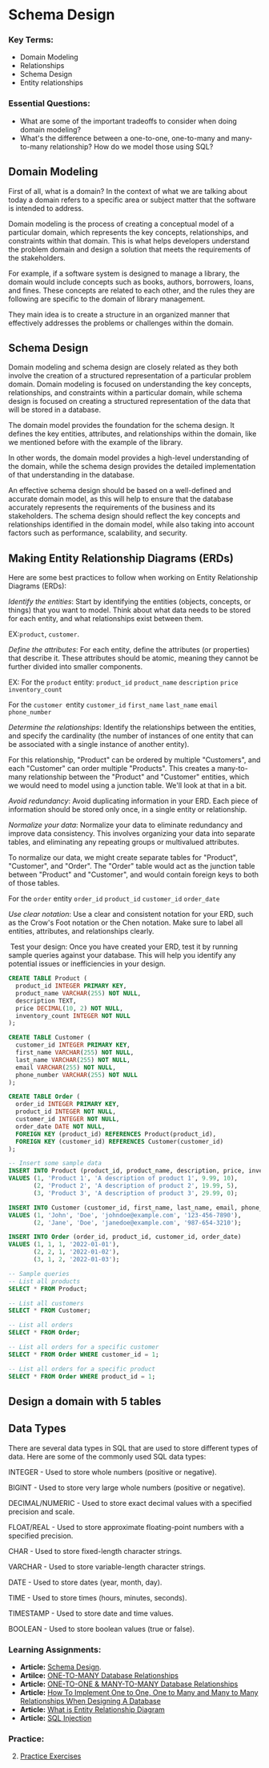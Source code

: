 # Schema Design 

### Key Terms:
+ Domain Modeling
+ Relationships
+ Schema Design
+ Entity relationships


### Essential Questions:
+ What are some of the important tradeoffs to consider when doing domain modeling?
+ What's the difference between a one-to-one, one-to-many and many-to-many relationship? How do we model those using SQL?

## Domain Modeling

First of all, what is a domain? In the context of what we are talking about today a domain refers to a specific area or subject matter that the software is intended to address. 

Domain modeling is the process of creating a conceptual model of a particular domain, which represents the key concepts, relationships, and constraints within that domain. This is what helps developers understand the problem domain and design a solution that meets the requirements of the stakeholders.

For example, if a software system is designed to manage a library, the domain would include concepts such as books, authors, borrowers, loans, and fines. These concepts are related to each other, and the rules they are following are specific to the domain of library management.

They main idea is to create a structure in an organized manner that effectively addresses the problems or challenges within the domain.

## Schema Design

Domain modeling and schema design are closely related as they both involve the creation of a structured representation of a particular problem domain. Domain modeling is focused on understanding the key concepts, relationships, and constraints within a particular domain, while schema design is focused on creating a structured representation of the data that will be stored in a database.

The domain model provides the foundation for the schema design. It defines the key entities, attributes, and relationships within the domain, like we mentioned before with the example of the library.

In other words, the domain model provides a high-level understanding of the domain, while the schema design provides the detailed implementation of that understanding in the database.

An effective schema design should be based on a well-defined and accurate domain model, as this will help to ensure that the database accurately represents the requirements of the business and its stakeholders. The schema design should reflect the key concepts and relationships identified in the domain model, while also taking into account factors such as performance, scalability, and security.

## Making Entity Relationship Diagrams (ERDs)

Here are some best practices to follow when working on Entity Relationship Diagrams (ERDs):

_Identify the entities_: Start by identifying the entities (objects, concepts, or things) that you want to model. Think about what data needs to be stored for each entity, and what relationships exist between them.

EX:`product`, `customer`. 

_Define the attributes_: For each entity, define the attributes (or properties) that describe it. These attributes should be atomic, meaning they cannot be further divided into smaller components.

EX: 
For the `product` entity:
`product_id` 
`product_name`
`description`
`price`
`inventory_count`

For the `customer `entity
`customer_id`
`first_name`
`last_name`
`email`
`phone_number`

_Determine the relationships_: Identify the relationships between the entities, and specify the cardinality (the number of instances of one entity that can be associated with a single instance of another entity).

For this relationship, "Product" can be ordered by multiple "Customers", and each "Customer" can order multiple "Products". This creates a many-to-many relationship between the "Product" and "Customer" entities, which we would need to model using a junction table. We'll look at that in a bit.

_Avoid redundancy_: Avoid duplicating information in your ERD. Each piece of information should be stored only once, in a single entity or relationship.

_Normalize your data_: Normalize your data to eliminate redundancy and improve data consistency. This involves organizing your data into separate tables, and eliminating any repeating groups or multivalued attributes.

To normalize our data, we might create separate tables for "Product", "Customer", and "Order". The "Order" table would act as the junction table between "Product" and "Customer", and would contain foreign keys to both of those tables.

For the `order` entity
`order_id`
`product_id`
`customer_id`
`order_date`

_Use clear notation_: Use a clear and consistent notation for your ERD, such as the Crow's Foot notation or the Chen notation. Make sure to label all entities, attributes, and relationships clearly.

![]()
Test your design: Once you have created your ERD, test it by running sample queries against your database. This will help you identify any potential issues or inefficiencies in your design.

```SQL
CREATE TABLE Product (
  product_id INTEGER PRIMARY KEY,
  product_name VARCHAR(255) NOT NULL,
  description TEXT,
  price DECIMAL(10, 2) NOT NULL,
  inventory_count INTEGER NOT NULL
);

CREATE TABLE Customer (
  customer_id INTEGER PRIMARY KEY,
  first_name VARCHAR(255) NOT NULL,
  last_name VARCHAR(255) NOT NULL,
  email VARCHAR(255) NOT NULL,
  phone_number VARCHAR(255) NOT NULL
);

CREATE TABLE Order (
  order_id INTEGER PRIMARY KEY,
  product_id INTEGER NOT NULL,
  customer_id INTEGER NOT NULL,
  order_date DATE NOT NULL,
  FOREIGN KEY (product_id) REFERENCES Product(product_id),
  FOREIGN KEY (customer_id) REFERENCES Customer(customer_id)
);

-- Insert some sample data
INSERT INTO Product (product_id, product_name, description, price, inventory_count)
VALUES (1, 'Product 1', 'A description of product 1', 9.99, 10),
       (2, 'Product 2', 'A description of product 2', 19.99, 5),
       (3, 'Product 3', 'A description of product 3', 29.99, 0);

INSERT INTO Customer (customer_id, first_name, last_name, email, phone_number)
VALUES (1, 'John', 'Doe', 'johndoe@example.com', '123-456-7890'),
       (2, 'Jane', 'Doe', 'janedoe@example.com', '987-654-3210');

INSERT INTO Order (order_id, product_id, customer_id, order_date)
VALUES (1, 1, 1, '2022-01-01'),
       (2, 2, 1, '2022-01-02'),
       (3, 1, 2, '2022-01-03');

-- Sample queries
-- List all products
SELECT * FROM Product;

-- List all customers
SELECT * FROM Customer;

-- List all orders
SELECT * FROM Order;

-- List all orders for a specific customer
SELECT * FROM Order WHERE customer_id = 1;

-- List all orders for a specific product
SELECT * FROM Order WHERE product_id = 1;

```

## Design a domain with 5 tables


## Data Types

There are several data types in SQL that are used to store different types of data. Here are some of the commonly used SQL data types:

INTEGER - Used to store whole numbers (positive or negative).

BIGINT - Used to store very large whole numbers (positive or negative).

DECIMAL/NUMERIC - Used to store exact decimal values with a specified precision and scale.

FLOAT/REAL - Used to store approximate floating-point numbers with a specified precision.

CHAR - Used to store fixed-length character strings.

VARCHAR - Used to store variable-length character strings.

DATE - Used to store dates (year, month, day).

TIME - Used to store times (hours, minutes, seconds).

TIMESTAMP - Used to store date and time values.

BOOLEAN - Used to store boolean values (true or false).


### Learning Assignments:
- **Article:** [Schema Design](https://medium.com/@kimtnguyen/relational-database-schema-design-overview-70e447ff66f9).
- **Artilce:** [ONE-TO-MANY Database Relationships](https://blog.supportgroup.com/getting-started-with-relational-databases-one-to-many-relationship)
- **Article:** [ONE-TO-ONE & MANY-TO-MANY Database Relationships](https://blog.supportgroup.com/getting-started-with-relational-databases-one-to-one-and-many-to-many-relationships)
- **Article:** [How To Implement One to One, One to Many and Many to Many Relationships When Designing A Database](https://medium.com/@emekadc/how-to-implement-one-to-one-one-to-many-and-many-to-many-relationships-when-designing-a-database-9da2de684710) 
- **Article:** [What is Entity Relationship Diagram](https://www.visual-paradigm.com/guide/data-modeling/what-is-entity-relationship-diagram/)
- **Article:** [SQL Injection](https://www.w3schools.com/sql/sql_injection.asp)

### Practice:
2. [Practice Exercises](./practice)


